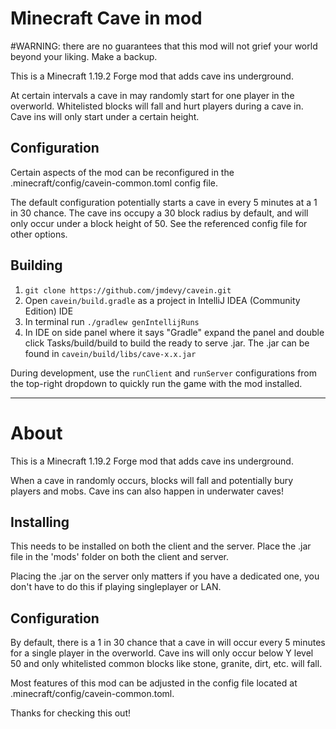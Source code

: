# Minecraft Cave in mod
#WARNING: there are no guarantees that this mod will not grief your world beyond your liking. Make a backup.

This is a Minecraft 1.19.2 Forge mod that adds cave ins underground.

At certain intervals a cave in may randomly start for one player in the overworld. Whitelisted blocks will fall and hurt players during a cave in. Cave ins will only start under a certain height.

## Configuration

Certain aspects of the mod can be reconfigured in the .minecraft/config/cavein-common.toml config file.

The default configuration potentially starts a cave in every 5 minutes at a 1 in 30 chance. The cave ins occupy a 30 block radius by default, and will only occur under a block height of 50. See the referenced config file for other options.

## Building
1. `git clone https://github.com/jmdevy/cavein.git`
2. Open `cavein/build.gradle` as a project in IntelliJ IDEA (Community Edition) IDE
3. In terminal run `./gradlew genIntellijRuns`
4. In IDE on side panel where it says "Gradle" expand the panel and double click Tasks/build/build to build the ready to serve .jar. The .jar can be found in `cavein/build/libs/cave-x.x.jar`

During development, use the `runClient` and `runServer` configurations from the top-right dropdown to quickly run the game with the mod installed.

---

About
==================
This is a Minecraft 1.19.2 Forge mod that adds cave ins underground.

When a cave in randomly occurs, blocks will fall and potentially bury players and mobs. Cave ins can also happen in underwater caves!

Installing
----------------
This needs to be installed on both the client and the server. Place the .jar file in the 'mods' folder on both the client and server.

Placing the .jar on the server only matters if you have a dedicated one, you don't have to do this if playing singleplayer or LAN.

Configuration
----------------
By default, there is a 1 in 30 chance that a cave in will occur every 5 minutes for a single player in the overworld. Cave ins will only occur below Y level 50 and only whitelisted common blocks like stone, granite, dirt, etc. will fall.

Most features of this mod can be adjusted in the config file located at .minecraft/config/cavein-common.toml.

Thanks for checking this out!